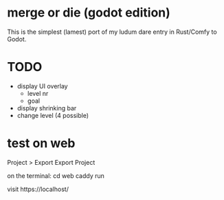 # merge or die (godot edition)

This is the simplest (lamest) port of my ludum dare entry in Rust/Comfy to Godot.

# TODO

- display UI overlay
  - level nr
  - goal
- display shrinking bar
- change level (4 possible)

# test on web

Project > Export
Export Project

on the terminal:
	cd web
	caddy run

visit https://localhost/
